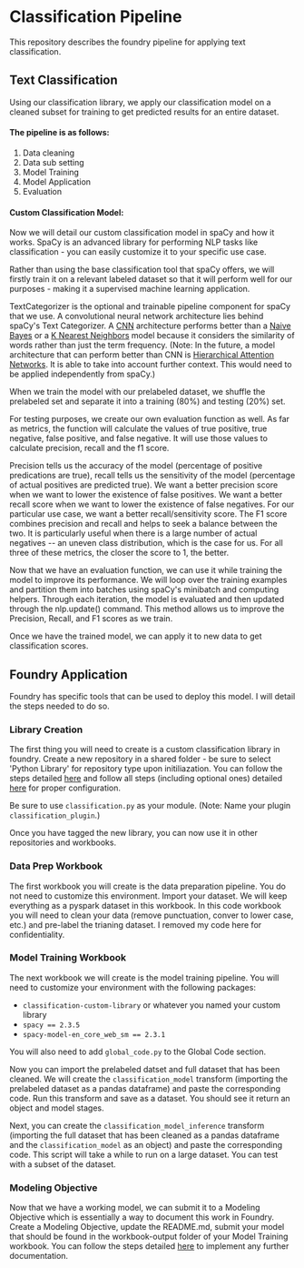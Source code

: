 # Classification Pipeline

This repository describes the foundry pipeline for applying text classification.

## Text Classification
Using our classification library, we apply our classification model on a cleaned subset for training to get predicted results for an entire dataset.

#### The pipeline is as follows:

1. Data cleaning
2. Data sub setting
3. Model Training
4. Model Application
5. Evaluation

#### Custom Classification Model:
Now we will detail our custom classification model in spaCy and how it works.  SpaCy is an advanced library for performing NLP tasks like classification - you can easily customize it to your specific use case.

Rather than using the base classification tool that spaCy offers, we will firstly train it on a relevant labeled dataset so that it will perform well for our purposes - making it a supervised machine learning application. 

TextCategorizer is the optional and trainable pipeline component for spaCy that we use. A convolutional neural network architecture lies behind spaCy's Text Categorizer.  A [CNN](https://medium.com/voice-tech-podcast/text-classification-using-cnn-9ade8155dfb9) architecture performs better than a [Naive Bayes](https://iq.opengenus.org/text-classification-naive-bayes/) or a [K Nearest Neighbors](https://iq.opengenus.org/text-classification-using-k-nearest-neighbors/) model because it considers the similarity of words rather than just the term frequency. (Note: In the future, a model architecture that can perform better than CNN is [Hierarchical Attention Networks](http://www.cs.cmu.edu/~./hovy/papers/16HLT-hierarchical-attention-networks.pdf). It is able to take into account further context. This would need to be applied independently from spaCy.)

When we train the model with our prelabeled dataset, we shuffle the prelabeled set and separate it into a training (80%) and testing (20%) set. 

For testing purposes, we create our own evaluation function as well. As far as metrics, the function will calculate the values of true positive, true negative, false positive, and false negative. It will use those values to calculate precision, recall and the f1 score. 

Precision tells us the accuracy of the model (percentage of positive predications are true), recall tells us the sensitivity of the model (percentage of actual positives are predicted true). We want a better precision score when we want to lower the existence of false positives. We want a better recall score when we want to lower the existence of false negatives. For our particular use case, we want a better recall/sensitivity score. The F1 score combines precision and recall and helps to seek a balance between the two. It is particularly useful when there is a large number of actual negatives -- an uneven class distribution, which is the case for us.  For all three of these metrics, the closer the score to 1, the better. 

Now that we have an evaluation function, we can use it while training the model to improve its performance. We will loop over the training examples and partition them into batches using spaCy's minibatch and computing helpers. Through each iteration, the model is evaluated and then updated through the nlp.update() command. This method allows us to improve the Precision, Recall, and F1 scores as we train.

Once we have the trained model, we can apply it to new data to get classification scores.


## Foundry Application
Foundry has specific tools that can be used to deploy this model. I will detail the steps needed to do so.

### Library Creation

The first thing you will need to create is a custom classification library in foundry. Create a new repository in a shared folder - be sure to select 'Python Library' for repository type upon initiliazation. You can follow the steps detailed [here](https://hope.palantirfoundry.com/workspace/documentation/product/foundry-ml/tutorial-text-spacy) and follow all steps (including optional ones) detailed [here](https://hope.palantirfoundry.com/workspace/documentation/product/transforms/share-python-libraries) for proper configuration. 

Be sure to use `classification.py` as your module. (Note: Name your plugin `classification_plugin`.)

Once you have tagged the new library, you can now use it in other repositories and workbooks.

### Data Prep Workbook

The first workbook you will create is the data preparation pipeline. You do not need to customize this environment. Import your dataset. We will keep everything as a pyspark dataset in this workbook. In this code workbook you will need to clean your data (remove punctuation, conver to lower case, etc.) and pre-label the trianing dataset. I removed my code here for confidentiality. 

### Model Training Workbook

The next workbook we will create is the model training pipeline. You will need to customize your environment with the following packages:

- `classification-custom-library` or whatever you named your custom library
- `spacy == 2.3.5`
- `spacy-model-en_core_web_sm == 2.3.1`

You will also need to add `global_code.py` to the Global Code section. 

Now you can import the prelabeled datset and full dataset that has been cleaned. We will create the `classification_model` transform (importing the prelabeled dataset as a pandas dataframe) and paste the corresponding code. Run this transform and save as a dataset. You should see it return an object and model stages. 

Next, you can create the `classification_model_inference` transform (importing the full dataset that has been cleaned as a pandas dataframe and the `classification_model` as an object) and paste the corresponding code. This script will take a while to run on a large dataset. You can test with a subset of the dataset.

### Modeling Objective

Now that we have a working model, we can submit it to a Modeling Objective which is essentially a way to document this work in Foundry. Create a Modeling Objective, update the README.md, submit your model that should be found in the workbook-output folder of your Model Training workbook.  You can follow the steps detailed [here](https://hope.palantirfoundry.com/workspace/documentation/product/foundry-ml/overview) to implement any further documentation.



